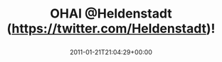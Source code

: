 ---
retweeted: false
source: <a href="https://about.twitter.com/products/tweetdeck" rel="nofollow">TweetDeck</a>
entities:
  hashtags: []
  symbols: []
  user_mentions:
  - name: Heldenstadt
    screen_name: heldenstadt
    indices:
    - '5'
    - '17'
    id_str: '14855692'
    id: '14855692'
  urls: []
display_text_range:
- '0'
- '18'
favorite_count: '0'
id_str: '28558574875578368'
truncated: false
retweet_count: '0'
id: '28558574875578368'
created_at: Fri Jan 21 21:04:29 +0000 2011
favorited: false
full_text: OHAI [@Heldenstadt](https://twitter.com/Heldenstadt)!
lang: fr
tags:
- pesos/twitter
date: '2011-01-21T21:04:29+00:00'
src: https://twitter.com/bascht/status/28558574875578368
original_url: https://twitter.com/bascht/status/28558574875578368
type: twitter_tweet
text: OHAI [@Heldenstadt](https://twitter.com/Heldenstadt)!
title: 'OHAI @Heldenstadt (https://twitter.com/Heldenstadt)!

  '

---